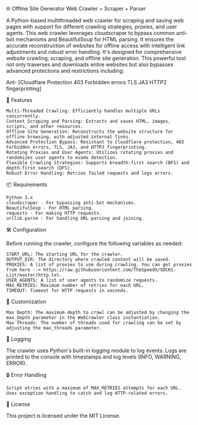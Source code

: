 🌐 Offline Site Generator
Web Crawler + Scraper + Parser

A Python-based multithreaded web crawler for scraping and saving web pages with support for different crawling strategies, proxies, and user agents. This web crawler leverages cloudscraper to bypass common anti-bot mechanisms and BeautifulSoup for HTML parsing. It ensures the accurate reconstruction of websites for offline access with intelligent link adjustments and robust error handling.
It's designed for comprehensive website crawling, scraping, and offline site generation. This powerful tool not only traverses and downloads entire websites but also bypasses advanced protections and restrictions including:

Ant- [Cloudflare Protection
403 Forbidden errors
TLS
JA3
HTTP2 fingerprinting] 
   
🚀 Features

    Multi-Threaded Crawling: Efficiently handles multiple URLs concurrently.
    Content Scraping and Parsing: Extracts and saves HTML, images, scripts, and other resources.
    Offline Site Generation: Reconstructs the website structure for offline browsing, with adjusted internal links.
    Advanced Protection Bypass: Resistant to Cloudflare protection, 403 Forbidden errors, TLS, JA3, and HTTP2 fingerprinting.
    Rotating Proxies and User Agents: Utilizes rotating proxies and randomizes user agents to evade detection.
    Flexible Crawling Strategies: Supports breadth-first search (BFS) and depth-first search (DFS).
    Robust Error Handling: Retries failed requests and logs errors.

📦 Requirements

    Python 3.x
    cloudscraper - For bypassing anti-bot mechanisms.
    BeautifulSoup - For HTML parsing.
    requests - For making HTTP requests.
    urllib.parse - For handling URL parsing and joining.


🛠️ Configuration

Before running the crawler, configure the following variables as needed:

    START_URL: The starting URL for the crawler.
    OUTPUT_DIR: The directory where crawled content will be saved.
    PROXIES: A list of proxies to use during crawling. You can get proxies from here --> https://raw.githubusercontent.com/TheSpeedX/SOCKS-List/master/http.txt.
    USER_AGENTS: A list of user agents to randomize requests.
    MAX_RETRIES: Maximum number of retries for each URL.
    TIMEOUT: Timeout for HTTP requests in seconds.

🔄 Customization

    Max Depth: The maximum depth to crawl can be adjusted by changing the max_depth parameter in the WebCrawler class instantiation.
    Max Threads: The number of threads used for crawling can be set by adjusting the max_threads parameter.

📜 Logging

The crawler uses Python's built-in logging module to log events. Logs are printed to the console with timestamps and log levels (INFO, WARNING, ERROR).

🔒 Error Handling

    Script etries with a maximum of MAX_RETRIES attempts for each URL.
    Uses exception handling to catch and log HTTP-related errors.


📝 License

This project is licensed under the MIT License.
